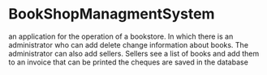 # BookShopManagmentSystem
an application for the operation of a bookstore. In which there is an administrator who can add delete change information about books. 
The administrator can also add sellers. 
Sellers see a list of books and add them to an invoice that can be printed the cheques are saved in the database
